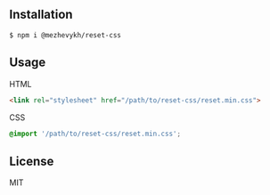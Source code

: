 ## Installation

    $ npm i @mezhevykh/reset-css

## Usage

HTML

```html
<link rel="stylesheet" href="/path/to/reset-css/reset.min.css">
```

CSS

```CSS
@import '/path/to/reset-css/reset.min.css';
```

## License

MIT
